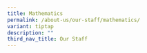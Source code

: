 ```yaml
---
title: Mathematics
permalink: /about-us/our-staff/mathematics/
variant: tiptap
description: ""
third_nav_title: Our Staff
---
```

